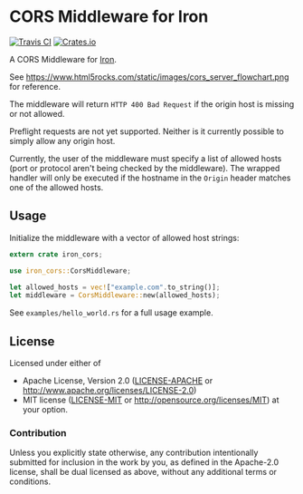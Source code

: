 # CORS Middleware for Iron

[![Travis CI][travis-ci-badge]][travis-ci]
[![Crates.io][crates-io-badge]][crates-io]

A CORS Middleware for [Iron](http://ironframework.io/).

See https://www.html5rocks.com/static/images/cors_server_flowchart.png for
reference.

The middleware will return `HTTP 400 Bad Request` if the origin host is missing
or not allowed.

Preflight requests are not yet supported. Neither is it currently possible to
simply allow any origin host.

Currently, the user of the middleware must specify a list of allowed hosts
(port or protocol aren't being checked by the middleware). The wrapped handler
will only be executed if the hostname in the `Origin` header matches one of the
allowed hosts.


## Usage

Initialize the middleware with a vector of allowed host strings:

```rust
extern crate iron_cors;

use iron_cors::CorsMiddleware;

let allowed_hosts = vec!["example.com".to_string()];
let middleware = CorsMiddleware::new(allowed_hosts);
```

See `examples/hello_world.rs` for a full usage example.


## License

Licensed under either of

 * Apache License, Version 2.0 ([LICENSE-APACHE](LICENSE-APACHE) or
   http://www.apache.org/licenses/LICENSE-2.0)
 * MIT license ([LICENSE-MIT](LICENSE-MIT) or
   http://opensource.org/licenses/MIT) at your option.


### Contribution

Unless you explicitly state otherwise, any contribution intentionally submitted
for inclusion in the work by you, as defined in the Apache-2.0 license, shall
be dual licensed as above, without any additional terms or conditions.


<!-- Badges -->
[travis-ci]: https://travis-ci.org/dbrgn/iron-cors-rs
[travis-ci-badge]: https://img.shields.io/travis/dbrgn/iron-cors-rs.svg
[crates-io]: https://crates.io/crates/iron-cors
[crates-io-badge]: https://img.shields.io/crates/v/iron-cors.svg
